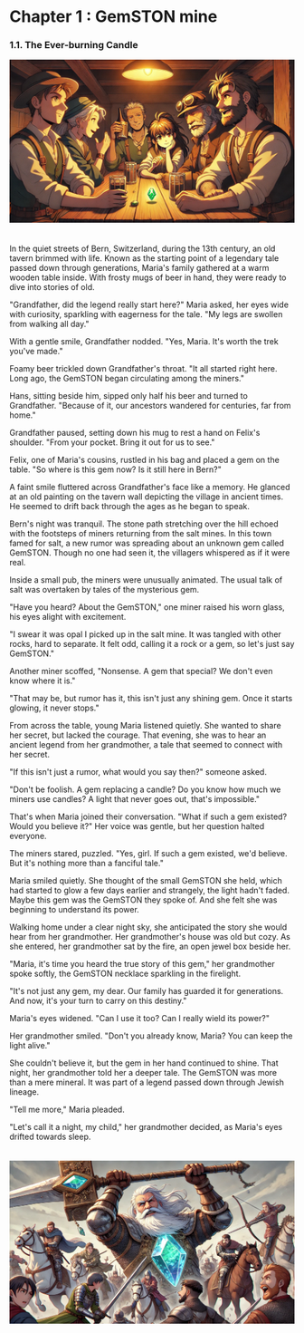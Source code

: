 
# Chapter 1 : GemSTON mine
### 1.1. The Ever-burning Candle

![alt text](image.png)
<br><br><br>
In the quiet streets of Bern, Switzerland, during the 13th century, an old tavern brimmed with life. Known as the starting point of a legendary tale passed down through generations, Maria's family gathered at a warm wooden table inside. With frosty mugs of beer in hand, they were ready to dive into stories of old.

"Grandfather, did the legend really start here?" Maria asked, her eyes wide with curiosity, sparkling with eagerness for the tale. "My legs are swollen from walking all day."

With a gentle smile, Grandfather nodded. "Yes, Maria. It's worth the trek you've made."

Foamy beer trickled down Grandfather's throat. "It all started right here. Long ago, the GemSTON began circulating among the miners."

Hans, sitting beside him, sipped only half his beer and turned to Grandfather. "Because of it, our ancestors wandered for centuries, far from home."

Grandfather paused, setting down his mug to rest a hand on Felix's shoulder. "From your pocket. Bring it out for us to see."

Felix, one of Maria's cousins, rustled in his bag and placed a gem on the table. "So where is this gem now? Is it still here in Bern?"

A faint smile fluttered across Grandfather's face like a memory. He glanced at an old painting on the tavern wall depicting the village in ancient times. He seemed to drift back through the ages as he began to speak.

Bern's night was tranquil. The stone path stretching over the hill echoed with the footsteps of miners returning from the salt mines. In this town famed for salt, a new rumor was spreading about an unknown gem called GemSTON. Though no one had seen it, the villagers whispered as if it were real.

Inside a small pub, the miners were unusually animated. The usual talk of salt was overtaken by tales of the mysterious gem.

"Have you heard? About the GemSTON," one miner raised his worn glass, his eyes alight with excitement.

"I swear it was opal I picked up in the salt mine. It was tangled with other rocks, hard to separate. It felt odd, calling it a rock or a gem, so let's just say GemSTON."

Another miner scoffed, "Nonsense. A gem that special? We don't even know where it is."

"That may be, but rumor has it, this isn't just any shining gem. Once it starts glowing, it never stops."

From across the table, young Maria listened quietly. She wanted to share her secret, but lacked the courage. That evening, she was to hear an ancient legend from her grandmother, a tale that seemed to connect with her secret.

"If this isn't just a rumor, what would you say then?" someone asked.

"Don't be foolish. A gem replacing a candle? Do you know how much we miners use candles? A light that never goes out, that's impossible."

That's when Maria joined their conversation. "What if such a gem existed? Would you believe it?" Her voice was gentle, but her question halted everyone.

The miners stared, puzzled. "Yes, girl. If such a gem existed, we'd believe. But it's nothing more than a fanciful tale."

Maria smiled quietly. She thought of the small GemSTON she held, which had started to glow a few days earlier and strangely, the light hadn't faded. Maybe this gem was the GemSTON they spoke of. And she felt she was beginning to understand its power.

Walking home under a clear night sky, she anticipated the story she would hear from her grandmother. Her grandmother's house was old but cozy. As she entered, her grandmother sat by the fire, an open jewel box beside her.

"Maria, it's time you heard the true story of this gem," her grandmother spoke softly, the GemSTON necklace sparkling in the firelight.

"It's not just any gem, my dear. Our family has guarded it for generations. And now, it's your turn to carry on this destiny."

Maria's eyes widened. "Can I use it too? Can I really wield its power?"

Her grandmother smiled. "Don't you already know, Maria? You can keep the light alive."

She couldn't believe it, but the gem in her hand continued to shine. That night, her grandmother told her a deeper tale. The GemSTON was more than a mere mineral. It was part of a legend passed down through Jewish lineage.

"Tell me more," Maria pleaded.

"Let's call it a night, my child," her grandmother decided, as Maria's eyes drifted towards sleep.
<br><br><br>
![alt text](image-1.png)